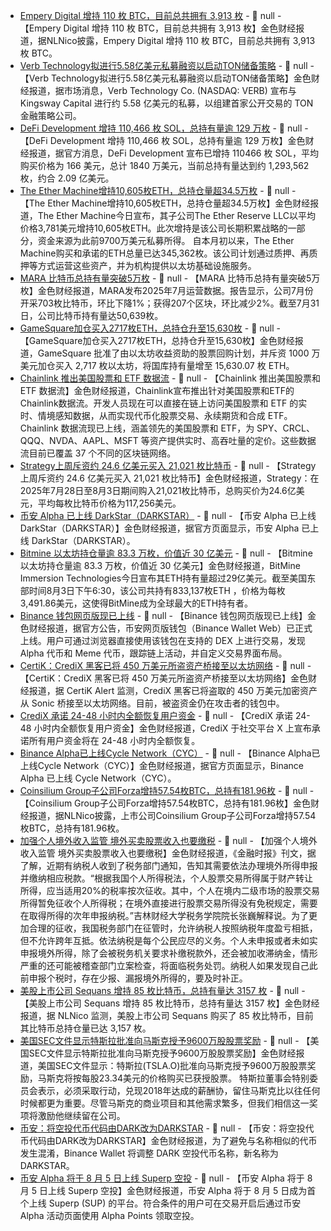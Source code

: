 - [Empery Digital 增持 110 枚 BTC，目前总共拥有 3,913 枚]() - 📰 null - 【Empery Digital 增持 110 枚 BTC，目前总共拥有 3,913 枚】金色财经报道，据NLNico披露，Empery Digital 增持 110 枚 BTC，目前总共拥有 3,913 枚 BTC。
- [Verb Technology拟进行5.58亿美元私募融资以启动TON储备策略]() - 📰 null - 【Verb Technology拟进行5.58亿美元私募融资以启动TON储备策略】金色财经报道，据市场消息，Verb Technology Co. (NASDAQ: VERB) 宣布与 Kingsway Capital 进行约 5.58 亿美元的私募，以组建首家公开交易的 TON 金融策略公司。
- [DeFi Development 增持 110,466 枚 SOL，总持有量逾 129 万枚](https://x.com/defidevcorp/status/1952340628916101170) - 📰 null - 【DeFi Development 增持 110,466 枚 SOL，总持有量逾 129 万枚】金色财经报道，据官方消息，DeFi Development 宣布已增持 110466 枚 SOL，平均购买价格为 166 美元，总计 1840 万美元，当前总持有量达到约 1,293,562 枚，约合 2.09 亿美元。
- [The Ether Machine增持10,605枚ETH，总持仓量超34.5万枚](https://www.globenewswire.com/news-release/2025/08/04/3126514/0/en/The-Ether-Machine-Acquires-Additional-40M-in-ETH-Bringing-Total-ETH-Purchased-and-Committed-to-Over-345-000.html) - 📰 null - 【The Ether Machine增持10,605枚ETH，总持仓量超34.5万枚】金色财经报道，The Ether Machine今日宣布，其子公司The Ether Reserve LLC以平均价格3,781美元增持10,605枚ETH。此次增持是该公司长期积累战略的一部分，资金来源为此前9700万美元私募所得。 
自本月初以来，The Ether Machine购买和承诺的ETH总量已达345,362枚。该公司计划通过质押、再质押等方式运营这些资产，并为机构提供以太坊基础设施服务。
- [MARA 比特币总持有量突破5万枚](https://www.globenewswire.com/news-release/2025/08/04/3126534/0/en/MARA-Announces-Bitcoin-Production-and-Mining-Operation-Updates-for-July-2025.html) - 📰 null - 【MARA 比特币总持有量突破5万枚】金色财经报道，MARA发布2025年7月运营数据。报告显示，公司7月份开采703枚比特币，环比下降1%；获得207个区块，环比减少2%。截至7月31日，公司比特币持有量达50,639枚。
- [GameSquare加仓买入2717枚ETH，总持仓升至15,630枚](https://x.com/zerohedge/status/1952340067084837149) - 📰 null - 【GameSquare加仓买入2717枚ETH，总持仓升至15,630枚】金色财经报道，GameSquare 批准了由以太坊收益资助的股票回购计划，并斥资 1000 万美元加仓买入 2,717 枚以太坊，将国库持有量增至 15,630.07 枚 ETH。
- [Chainlink 推出美国股票和 ETF 数据流](https://www.prnewswire.com/news-releases/chainlink-launches-data-streams-for-us-equities-and-etfs-to-power-secure-tokenized-rwa-markets-onchain-302520632.html) - 📰 null - 【Chainlink 推出美国股票和 ETF 数据流】金色财经报道，Chainlink宣布推出针对美国股票和ETF的Chainlink数据流。开发人员现在可以直接在链上访问美国股票和 ETF 的实时、情境感知数据，从而实现代币化股票交易、永续期货和合成 ETF。 
Chainlink 数据流现已上线，涵盖领先的美国股票和 ETF，为 SPY、CRCL、QQQ、NVDA、AAPL、MSFT 等资产提供实时、高吞吐量的定价。这些数据流目前已覆盖 37 个不同的区块链网络。
- [Strategy上周斥资约 24.6 亿美元买入 21,021 枚比特币]() - 📰 null - 【Strategy上周斥资约 24.6 亿美元买入 21,021 枚比特币】金色财经报道，Strategy：在2025年7月28日至8月3日期间购入21,021枚比特币，总购买价为24.6亿美元，平均每枚比特币价格为117,256美元。
- [币安 Alpha 已上线 DarkStar（DARKSTAR）]() - 📰 null - 【币安 Alpha 已上线 DarkStar（DARKSTAR）】金色财经报道，据官方页面显示，币安 Alpha 已上线 DarkStar（DARKSTAR）。
- [Bitmine 以太坊持仓量逾 83.3 万枚，价值近 30 亿美元](https://www.prnewswire.com/news-releases/bitmine-immersion-bmnr-eth-holdings-exceed-833-000-tokens-valued-in-excess-of-2-9-billion-and-largest-eth-treasury-in-world-302520506.html) - 📰 null - 【Bitmine 以太坊持仓量逾 83.3 万枚，价值近 30 亿美元】金色财经报道，BitMine Immersion Technologies今日宣布其ETH持有量超过29亿美元。截至美国东部时间8月3日下午6:30，该公司共持有833,137枚ETH ，价格为每枚3,491.86美元，这使得BitMine成为全球最大的ETH持有者。
- [Binance 钱包网页版现已上线]() - 📰 null - 【Binance 钱包网页版现已上线】金色财经报道，据官方公告，币安网页版钱包（Binance Wallet Web）已正式上线。用户可通过浏览器直接使用该钱包在支持的 DEX 上进行交易，发现 Alpha 代币和 Meme 代币，跟踪链上活动，并自定义交易界面布局。
- [CertiK：CrediX 黑客已将 450 万美元所盗资产桥接至以太坊网络](https://x.com/CertiKAlert/status/1952325010649174176) - 📰 null - 【CertiK：CrediX 黑客已将 450 万美元所盗资产桥接至以太坊网络】金色财经报道，据 CertiK Alert 监测，CrediX 黑客已将盗取的 450 万美元加密资产从 Sonic 桥接至以太坊网络。目前，被盗资金仍在攻击者的钱包中。
- [CrediX 承诺 24-48 小时内全额恢复用户资金]() - 📰 null - 【CrediX 承诺 24-48 小时内全额恢复用户资金】金色财经报道，CrediX 于社交平台 X 上宣布承诺所有用户资金将在 24-48 小时内全额恢复。
- [Binance Alpha已上线Cycle Network（CYC）]() - 📰 null - 【Binance Alpha已上线Cycle Network（CYC）】金色财经报道，据官方页面显示，Binance Alpha 已上线 Cycle Network（CYC）。
- [Coinsilium Group子公司Forza增持57.54枚BTC，总持有181.96枚](https://x.com/btcNLNico/status/1952311932230180989) - 📰 null - 【Coinsilium Group子公司Forza增持57.54枚BTC，总持有181.96枚】金色财经报道，据NLNico披露，上市公司Coinsilium Group子公司Forza增持57.54枚BTC，总持有181.96枚。
- [加强个人境外收入监管 境外买卖股票收入也要缴税](https://mp.weixin.qq.com/s/syoBO5rgZmfQM60lum5xoA) - 📰 null - 【加强个人境外收入监管 境外买卖股票收入也要缴税】金色财经报道，《金融时报》刊文，据了解，近期有纳税人收到了税务部门通知，告知其需要依法办理境外所得申报并缴纳相应税款。“根据我国个人所得税法，个人股票交易所得属于财产转让所得，应当适用20%的税率按次征收。其中，个人在境内二级市场的股票交易所得暂免征收个人所得税；在境外直接进行股票交易所得没有免税规定，需要在取得所得的次年申报纳税。”吉林财经大学税务学院院长张巍解释说。为了更加合理的征收，我国税务部门在征管时，允许纳税人按照纳税年度盈亏相抵，但不允许跨年互抵。依法纳税是每个公民应尽的义务。个人未申报或者未如实申报境外所得，除了会被税务机关要求补缴税款外，还会被加收滞纳金，情形严重的还可能被稽查部门立案检查，将面临税务处罚。纳税人如果发现自己此前申报个税时，存在少报、漏报境外所得的，要及时补正。
- [美股上市公司 Sequans 增持 85 枚比特币，总持有量达 3157 枚](https://x.com/btcNLNico/status/1952310583035867583) - 📰 null - 【美股上市公司 Sequans 增持 85 枚比特币，总持有量达 3157 枚】金色财经报道，据 NLNico 监测，美股上市公司 Sequans 购买了 85 枚比特币，目前其比特币总持仓量已达 3,157 枚。
- [美国SEC文件显示特斯拉批准向马斯克授予9600万股股票奖励]() - 📰 null - 【美国SEC文件显示特斯拉批准向马斯克授予9600万股股票奖励】金色财经报道，美国SEC文件显示：特斯拉(TSLA.O)批准向马斯克授予9600万股股票奖励，马斯克将按每股23.34美元的价格购买已获授股票。 
特斯拉董事会特别委员会表示，必须采取行动，兑现2018年达成的薪酬协，留住马斯克比以往任何时候都更为重要。尽管马斯克的商业项目和其他需求繁多，但我们相信这一奖项将激励他继续留在公司。
- [币安：将空投代币代码由DARK改为DARKSTAR](https://x.com/BinanceWallet/status/1952310045355516250) - 📰 null - 【币安：将空投代币代码由DARK改为DARKSTAR】金色财经报道，为了避免与名称相似的代币发生混淆，Binance Wallet 将调整 DARK 空投代币名称，新名称为 DARKSTAR。
- [币安 Alpha 将于 8 月 5 日上线 Superp 空投]() - 📰 null - 【币安 Alpha 将于 8 月 5 日上线 Superp 空投】金色财经报道，币安 Alpha 将于 8 月 5 日成为首个上线 Superp (SUP) 的平台。符合条件的用户可在交易开启后通过币安 Alpha 活动页面使用 Alpha Points 领取空投。
